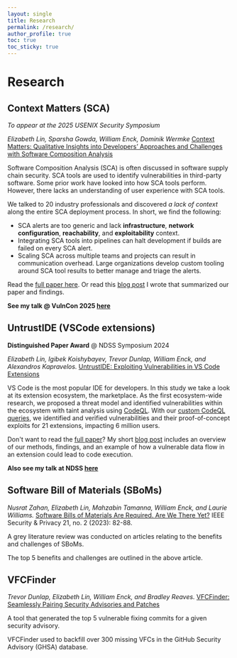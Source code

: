 ```yaml
---
layout: single
title: Research
permalink: /research/
author_profile: true
toc: true
toc_sticky: true
---
```


# Research

## Context Matters (SCA)

*To appear at the 2025 USENIX Security Symposium*

*Elizabeth Lin, Sparsha Gowda, William Enck, Dominik Wermke* [Context Matters: Qualitative Insights into Developers’ Approaches and Challenges with Software Composition Analysis](https://www.usenix.org/conference/usenixsecurity25/presentation/lin-elizabeth)

Software Composition Analysis (SCA) is often discussed in software supply chain security. 
SCA tools are used to identify vulnerabilities in third-party software. 
Some prior work have looked into how SCA tools perform.
However, there lacks an understanding of user experience with SCA tools.

We talked to 20 industry professionals and discovered *a lack of context* along the entire SCA deployment process.
In short, we find the following:
- SCA alerts are too generic and lack **infrastructure**, **network configuration**, **reachability**, and **exploitability** context.
- Integrating SCA tools into pipelines can halt development if builds are failed on every SCA alert.
- Scaling SCA across multiple teams and projects can result in communication overhead.
Large organizations develop custom tooling around SCA tool results to better manage and triage the alerts.


Read the [full paper here](../assets/context-matters.pdf).
Or read this [blog post](../_posts/2025-07-16-context-matters.md) I wrote that summarized our paper and findings.

**See my talk @ VulnCon 2025 [here](https://youtu.be/g-SYh9v3W5Y?feature=shared)**



## UntrustIDE (VSCode extensions)

**Distinguished Paper Award** @ NDSS Symposium 2024

*Elizabeth Lin, Igibek Koishybayev, Trevor Dunlap, William Enck, and Alexandros Kapravelos.* [UntrustIDE: Exploiting Vulnerabilities in VS Code Extensions](https://www.ndss-symposium.org/ndss-paper/untrustide-exploiting-weaknesses-in-vs-code-extensions/)

VS Code is the most popular IDE for developers. In this study we take a look at its extension ecosystem, the marketplace.
As the first ecosystem-wide research, we proposed a threat model and identified vulnerabilities within the ecosystem with taint analysis using [CodeQL](https://codeql.github.com/).
With our [custom CodeQL queries](https://github.com/s3c2/UntrustIDE/), we identified and verified vulnerabilities and their proof-of-concept exploits for 21 extensions, impacting 6 million users.



Don't want to read the [full paper](../assets/UntrustIDE.pdf)? My short [blog post](/untrustide) includes an overview of our methods, findings, and an example of how a vulnerable data flow in an extension could lead to code execution.

**Also see my talk at NDSS [here](https://www.youtube.com/watch?v=QQ9W2FM1X-w)**

## Software Bill of Materials (SBoMs)

*Nusrat Zahan, Elizabeth Lin, Mahzabin Tamanna, William Enck, and Laurie Williams.* [Software Bills of Materials Are Required. Are We There Yet?](https://ieeexplore.ieee.org/abstract/document/10102604?casa_token=NVD2tRbNNHUAAAAA:vbRR4xuGYuPFZgiUntR7TiZZDW-yY6juXO3XAYDyFKAPEBQ037xjRgYy6BfhP7DUrx5zgQP27g) IEEE Security & Privacy 21, no. 2 (2023): 82-88.

A grey literature review was conducted on articles relating to the benefits and challenges of SBoMs.

The top 5 benefits and challenges are outlined in the above article.


## VFCFinder

*Trevor Dunlap, Elizabeth Lin, William Enck, and Bradley Reaves.*
[VFCFinder: Seamlessly Pairing Security Advisories and Patches](https://arxiv.org/abs/2311.01532)

A tool that generated the top 5 vulnerable fixing commits for a given security advisory.

VFCFinder used to backfill over 300 missing VFCs in the GitHub Security Advisory (GHSA) database.







<!-- ## Publications -->
<!-- pub -->
